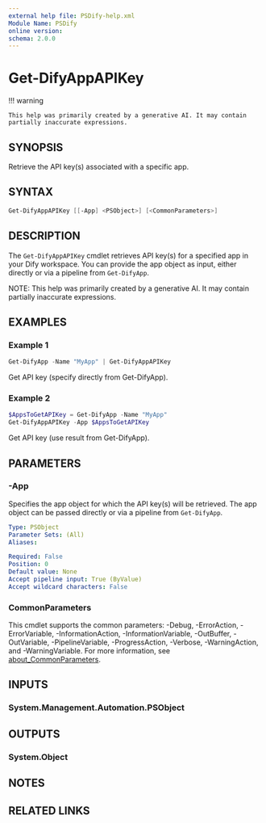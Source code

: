 ```yaml
---
external help file: PSDify-help.xml
Module Name: PSDify
online version:
schema: 2.0.0
---
```


# Get-DifyAppAPIKey

!!! warning

    This help was primarily created by a generative AI. It may contain partially inaccurate expressions.

## SYNOPSIS

Retrieve the API key(s) associated with a specific app.

## SYNTAX

```powershell
Get-DifyAppAPIKey [[-App] <PSObject>] [<CommonParameters>]
```

## DESCRIPTION

The `Get-DifyAppAPIKey` cmdlet retrieves API key(s) for a specified app in your Dify workspace. You can provide the app object as input, either directly or via a pipeline from `Get-DifyApp`.

NOTE: This help was primarily created by a generative AI. It may contain partially inaccurate expressions.

## EXAMPLES

### Example 1

```powershell
Get-DifyApp -Name "MyApp" | Get-DifyAppAPIKey
```

Get API key (specify directly from Get-DifyApp).

### Example 2

```powershell
$AppsToGetAPIKey = Get-DifyApp -Name "MyApp"
Get-DifyAppAPIKey -App $AppsToGetAPIKey
```

Get API key (use result from Get-DifyApp).

## PARAMETERS

### -App

Specifies the app object for which the API key(s) will be retrieved. The app object can be passed directly or via a pipeline from `Get-DifyApp`.

```yaml
Type: PSObject
Parameter Sets: (All)
Aliases:

Required: False
Position: 0
Default value: None
Accept pipeline input: True (ByValue)
Accept wildcard characters: False
```

### CommonParameters

This cmdlet supports the common parameters: -Debug, -ErrorAction, -ErrorVariable, -InformationAction, -InformationVariable, -OutBuffer, -OutVariable, -PipelineVariable, -ProgressAction, -Verbose, -WarningAction, and -WarningVariable. For more information, see [about_CommonParameters](http://go.microsoft.com/fwlink/?LinkID=113216).

## INPUTS

### System.Management.Automation.PSObject

## OUTPUTS

### System.Object

## NOTES

## RELATED LINKS
